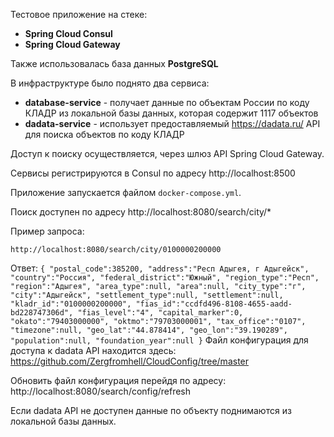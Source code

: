 Тестовое приложение на стеке:
- **Spring Cloud Consul**
- **Spring Cloud Gateway**

Также использовалась база данных **PostgreSQL**

В инфраструктуре было поднято два сервиса:
- **database-service** - получает данные по объектам России по коду КЛАДР из локальной базы данных, которая содержит 1117 объектов
- **dadata-service** - использует предоставляемый https://dadata.ru/ API для поиска объектов по коду КЛАДР

Доступ к поиску осуществляется, через шлюз API Spring Cloud Gateway.

Сервисы регистрируются в Consul по адресу http://localhost:8500

Приложение запускается файлом `docker-compose.yml`. 

Поиск доступен по адресу http://localhost:8080/search/city/*

Пример запроса:

`http://localhost:8080/search/city/0100000200000`

Ответ:
`{
    "postal_code":385200,
    "address":"Респ Адыгея, г Адыгейск",
    "country":"Россия",
    "federal_district":"Южный",
    "region_type":"Респ",
    "region":"Адыгея",
    "area_type":null,
    "area":null,
    "city_type":"г",
    "city":"Адыгейск",
    "settlement_type":null,
    "settlement":null,
    "kladr_id":"0100000200000",
    "fias_id":"ccdfd496-8108-4655-aadd-bd228747306d",
    "fias_level":"4",
    "capital_marker":0,
    "okato":"79403000000",
    "oktmo":"79703000001",
    "tax_office":"0107",
    "timezone":null,
    "geo_lat":"44.878414",
    "geo_lon":"39.190289",
    "population":null,
    "foundation_year":null
}`
Файл конфигурация для доступа к dadata API находится здесь: https://github.com/Zergfromhell/CloudConfig/tree/master

Обновить файл конфигурация перейдя по адресу: http://localhost:8080/search/config/refresh

Если dadata API не доступен данные по объекту поднимаются из локальной базы данных.